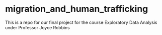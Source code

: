 # migration_and_human_trafficking
This is a repo for our final project for the course Exploratory Data Analysis under Professor Joyce Robbins
